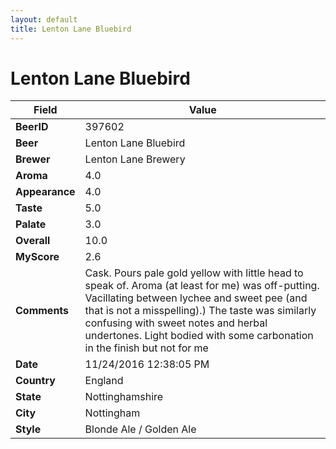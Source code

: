 ```yaml
---
layout: default
title: Lenton Lane Bluebird
---
```


# Lenton Lane Bluebird

| Field         | Value     |
|---------------|-----------|
| **BeerID** | 397602 |
| **Beer** | Lenton Lane Bluebird |
| **Brewer** | Lenton Lane Brewery |
| **Aroma** | 4.0 |
| **Appearance** | 4.0 |
| **Taste** | 5.0 |
| **Palate** | 3.0 |
| **Overall** | 10.0 |
| **MyScore** | 2.6 |
| **Comments** | Cask. Pours pale gold yellow with little head to speak of. Aroma &#40;at least for me&#41; was off-putting. Vacillating between lychee and sweet pee &#40;and that is not a misspelling&#41;.&#41; The taste was similarly confusing with sweet notes and herbal undertones. Light bodied with some carbonation in the finish but not for me  |
| **Date** | 11/24/2016 12:38:05 PM |
| **Country** | England |
| **State** | Nottinghamshire |
| **City** | Nottingham |
| **Style** | Blonde Ale / Golden Ale |
